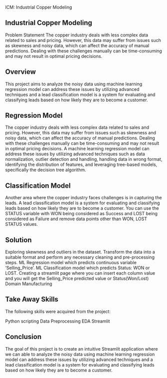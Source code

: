 ICM: Industrial Copper Modeling

## Industrial Copper Modeling
Problem Statement
The copper industry deals with less complex data related to sales and pricing. However, this data may suffer from issues such as skewness and noisy data, which can affect the accuracy of manual predictions. Dealing with these challenges manually can be time-consuming and may not result in optimal pricing decisions.

## Overview
This project aims to analyze the noisy data using machine learning regression model can address these issues by utilizing advanced techniques and a lead classification model is a system for evaluating and classifying leads based on how likely they are to become a customer.

## Regression Model
The copper industry deals with less complex data related to sales and pricing. However, this data may suffer from issues such as skewness and noisy data, which can affect the accuracy of manual predictions. Dealing with these challenges manually can be time-consuming and may not result in optimal pricing decisions. A machine learning regression model can address these issues by utilizing advanced techniques such as data normalization, outlier detection and handling, handling data in wrong format, identifying the distribution of features, and leveraging tree-based models, specifically the decision tree algorithm.

## Classification Model
Another area where the copper industry faces challenges is in capturing the leads. A lead classification model is a system for evaluating and classifying leads based on how likely they are to become a customer. You can use the STATUS variable with WON being considered as Success and LOST being considered as Failure and remove data points other than WON, LOST STATUS values.

## Solution
Exploring skewness and outliers in the dataset.
Transform the data into a suitable format and perform any necessary cleaning and pre-processing steps.
ML Regression model which predicts continuous variable ‘Selling_Price’.
ML Classification model which predicts Status: WON or LOST.
Creating a streamlit page where you can insert each column value and you will get the Selling_Price predicted value or Status(Won/Lost)
Domain
Manufacturing

## Take Away Skills
The following skills were acquired from the project:

Python scripting
Data Preprocessing
EDA
Streamlit

## Conclusion
The goal of this project is to create an intuitive Streamlit application where we can able to analyze the noisy data using machine learning regression model can address these issues by utilizing advanced techniques and a lead classification model is a system for evaluating and classifying leads based on how likely they are to become a customer.
